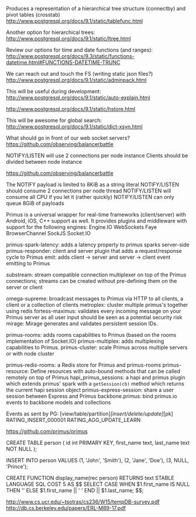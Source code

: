 Produces a representation of a hierarchical tree structure (connectby) and pivot tables (crosstab)
http://www.postgresql.org/docs/9.1/static/tablefunc.html

Another option for hierarchical trees:
http://www.postgresql.org/docs/9.1/static/ltree.html

Review our options for time and date functions (and ranges):
http://www.postgresql.org/docs/9.3/static/functions-datetime.html#FUNCTIONS-DATETIME-TRUNC

We can reach out and touch the FS (writing static json files?)
http://www.postgresql.org/docs/9.1/static/adminpack.html

This will be useful during development:
http://www.postgresql.org/docs/9.1/static/auto-explain.html

http://www.postgresql.org/docs/9.1/static/hstore.html

This will be awesome for global search:
http://www.postgresql.org/docs/9.1/static/dict-xsyn.html

What should go in front of our web socket servers?
https://github.com/observing/balancerbattle


NOTIFY/LISTEN will use 2 connections per node instance
Clients should be divided between node instance

https://github.com/observing/balancerbattle

The NOTIFY payload is limited to 8KiB as a string literal
NOTIFY/LISTEN should consume 2 connections per node thread
NOTIFY/LISTEN will consume all CPU if you let it (rather quickly)
NOTIFY/LISTEN can only queue 8GiB of payloads

Primus is a universal wrapper for real-time frameworks (client/server) with Android, iOS, C++ support as well. It provides plugins and middleware with support for the following engines:
	Engine.IO
	WebSockets
	Faye
	BrowserChannel
	SockJS
	Socket.IO

primus-spark-latency: adds a latency property to primus sparks server-side
primus-responder: client and server plugin that adds a request/response cycle to Primus
emit: adds client -> server and server -> client event emitting to Primus

substream: stream compatible connection multiplexer on top of the Primus connections; streams can be created without pre-defining them on the server or client

omega-supreme: broadcast messages to Primus via HTTP to all clients, a client or a collection of clients
metroplex: cluster multiple primus's together using redis
fortess-maximus: validates every incoming message on your Primus server as all user input should be seen as a potential security risk
mirage: Mirage generates and validates persistent session IDs.

primus-rooms: adds rooms capabilities to Primus (based on the rooms implementation of Socket.IO)
primus-multiplex: adds multiplexing capabilities to Primus.
primus-cluster: scale Primus across multiple servers or with node cluster

primus-redis-rooms: a Redis store for Primus and primus-rooms
primus-resource: Define resources with auto-bound methods that can be called remotely on top of Primus
hapi_primus_sessions: a hapi and primus plugin which extends primus' spark with a `getSession(cb)` method which returns the current hapi session object
primus-express-session: share a user session between Express and Primus
backbone.primus: bind primus.io events to backbone models and collections

Events as sent by PG:
	[view/table/partition]_[insert/delete/update]_[pk]
	RATING_INSERT_000001
	RATING_AGG_UPDATE_LEARN



https://github.com/primus/primus

CREATE TABLE person
  (
    id int PRIMARY KEY,
    first_name text,
    last_name text NOT NULL
  );

INSERT INTO person
  VALUES
    (1, 'John', 'Smith'),
    (2, 'Jane', 'Doe'),
    (3, NULL, 'Prince');

CREATE FUNCTION display_name(rec person)
  RETURNS text
  STABLE
  LANGUAGE SQL
  COST 5
AS $$
  SELECT
    CASE
      WHEN $1.first_name IS NULL THEN ''
      ELSE $1.first_name || ' '
    END || $1.last_name;
$$;

http://www.cs.ucr.edu/~tsotras/cs236/W15/tempDB-survey.pdf
http://db.cs.berkeley.edu/papers/ERL-M89-17.pdf